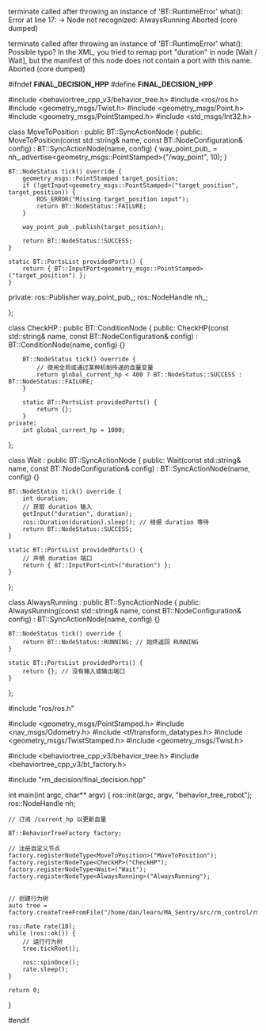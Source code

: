 terminate called after throwing an instance of 'BT::RuntimeError'
  what():  Error at line 17: -> Node not recognized: AlwaysRunning
Aborted (core dumped)

terminate called after throwing an instance of 'BT::RuntimeError'
  what():  Possible typo? In the XML, you tried to remap port "duration" in node [Wait / Wait], but the manifest of this node does not contain a port with this name.
Aborted (core dumped)


#ifndef __FiNAL_DECISION_HPP__
#define __FiNAL_DECISION_HPP__

#include <behaviortree_cpp_v3/behavior_tree.h>
#include <ros/ros.h>
#include <geometry_msgs/Twist.h>
#include <geometry_msgs/Point.h>
#include <geometry_msgs/PointStamped.h>
#include <std_msgs/Int32.h>

class MoveToPosition : public BT::SyncActionNode
{
public:
    MoveToPosition(const std::string& name, const BT::NodeConfiguration& config)
        : BT::SyncActionNode(name, config) {
            way_point_pub_ = nh_.advertise<geometry_msgs::PointStamped>("/way_point", 10);
        }

    BT::NodeStatus tick() override {
        geometry_msgs::PointStamped target_position;
        if (!getInput<geometry_msgs::PointStamped>("target_position", target_position)) {
            ROS_ERROR("Missing target_position input");
            return BT::NodeStatus::FAILURE;
        }

        way_point_pub_.publish(target_position);
            
        return BT::NodeStatus::SUCCESS;
    }

    static BT::PortsList providedPorts() {
        return { BT::InputPort<geometry_msgs::PointStamped>("target_position") };
    }

private:
    ros::Publisher way_point_pub_;
    ros::NodeHandle nh_;


};

class CheckHP : public BT::ConditionNode
{
public:
        CheckHP(const std::string& name, const BT::NodeConfiguration& config)
            : BT::ConditionNode(name, config) {}

        BT::NodeStatus tick() override {
            // 使用全局或通过某种机制传递的血量变量
            return global_current_hp < 400 ? BT::NodeStatus::SUCCESS : BT::NodeStatus::FAILURE;
        }

        static BT::PortsList providedPorts() {
            return {};
        }
    private:
        int global_current_hp = 1000;

};

class Wait : public BT::SyncActionNode
{
public:
    Wait(const std::string& name, const BT::NodeConfiguration& config)
        : BT::SyncActionNode(name, config) {}

    BT::NodeStatus tick() override {
        int duration;
        // 获取 duration 输入
        getInput("duration", duration);
        ros::Duration(duration).sleep(); // 根据 duration 等待
        return BT::NodeStatus::SUCCESS;
    }

    static BT::PortsList providedPorts() {
        // 声明 duration 端口
        return { BT::InputPort<int>("duration") };
    }
};

class AlwaysRunning : public BT::SyncActionNode
{
public:
    AlwaysRunning(const std::string& name, const BT::NodeConfiguration& config)
        : BT::SyncActionNode(name, config) {}

    BT::NodeStatus tick() override {
        return BT::NodeStatus::RUNNING; // 始终返回 RUNNING
    }

    static BT::PortsList providedPorts() {
        return {}; // 没有输入或输出端口
    }
};



#include "ros/ros.h"

#include <geometry_msgs/PointStamped.h>
#include <nav_msgs/Odometry.h>
#include <tf/transform_datatypes.h>
#include <geometry_msgs/TwistStamped.h>
#include <geometry_msgs/Twist.h>

#include <behaviortree_cpp_v3/behavior_tree.h>
#include <behaviortree_cpp_v3/bt_factory.h>

#include "rm_decision/final_decision.hpp"

int main(int argc, char** argv) {
    ros::init(argc, argv, "behavior_tree_robot");
    ros::NodeHandle nh;

    // 订阅 /current_hp 以更新血量

    BT::BehaviorTreeFactory factory;

    // 注册自定义节点
    factory.registerNodeType<MoveToPosition>("MoveToPosition");
    factory.registerNodeType<CheckHP>("CheckHP");
    factory.registerNodeType<Wait>("Wait");
    factory.registerNodeType<AlwaysRunning>("AlwaysRunning");


    // 创建行为树
    auto tree = factory.createTreeFromFile("/home/dan/learn/MA_Sentry/src/rm_control/rm_decision/config/final_tree.xml");

    ros::Rate rate(10);
    while (ros::ok()) {
        // 运行行为树
        tree.tickRoot();

        ros::spinOnce();
        rate.sleep();
    }

    return 0;
}




#endif 
